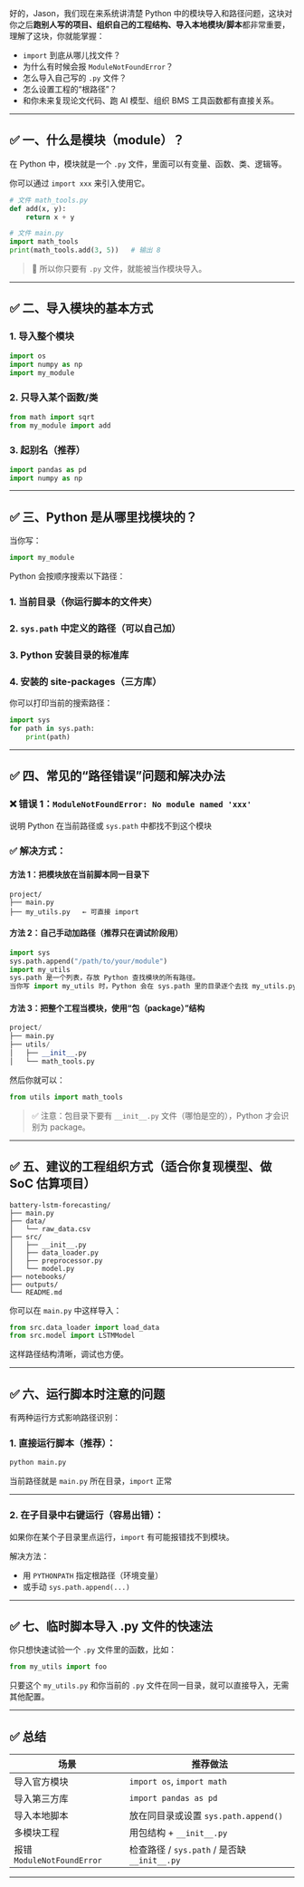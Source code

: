 好的，Jason，我们现在来系统讲清楚 Python 中的模块导入和路径问题，这块对你之后**跑别人写的项目、组织自己的工程结构、导入本地模块/脚本**都非常重要，理解了这块，你就能掌握：

* `import` 到底从哪儿找文件？
* 为什么有时候会报 `ModuleNotFoundError`？
* 怎么导入自己写的 `.py` 文件？
* 怎么设置工程的“根路径”？
* 和你未来复现论文代码、跑 AI 模型、组织 BMS 工具函数都有直接关系。

---

## ✅ 一、什么是模块（module）？

在 Python 中，模块就是一个 `.py` 文件，里面可以有变量、函数、类、逻辑等。

你可以通过 `import xxx` 来引入使用它。

```python
# 文件 math_tools.py
def add(x, y):
    return x + y
```

```python
# 文件 main.py
import math_tools
print(math_tools.add(3, 5))   # 输出 8
```

> 📌 所以你只要有 `.py` 文件，就能被当作模块导入。

---

## ✅ 二、导入模块的基本方式

### 1. 导入整个模块

```python
import os
import numpy as np
import my_module
```

### 2. 只导入某个函数/类

```python
from math import sqrt
from my_module import add
```

### 3. 起别名（推荐）

```python
import pandas as pd
import numpy as np
```

---

## ✅ 三、Python 是从哪里找模块的？

当你写：

```python
import my_module
```

Python 会按顺序搜索以下路径：

### 1. 当前目录（你运行脚本的文件夹）

### 2. `sys.path` 中定义的路径（可以自己加）

### 3. Python 安装目录的标准库

### 4. 安装的 site-packages（三方库）

你可以打印当前的搜索路径：

```python
import sys
for path in sys.path:
    print(path)
```

---

## ✅ 四、常见的“路径错误”问题和解决办法

### ❌ 错误 1：`ModuleNotFoundError: No module named 'xxx'`

说明 Python 在当前路径或 `sys.path` 中都找不到这个模块

### ✅ 解决方式：

#### 方法 1：把模块放在当前脚本同一目录下

```
project/
├── main.py
├── my_utils.py   ← 可直接 import
```

#### 方法 2：自己手动加路径（推荐只在调试阶段用）

```python
import sys
sys.path.append("/path/to/your/module")
import my_utils
sys.path 是一个列表，存放 Python 查找模块的所有路径。
当你写 import my_utils 时，Python 会在 sys.path 里的目录逐个去找 my_utils.py，找不到就报错。
```

#### 方法 3：把整个工程当模块，使用“包（package）”结构

```python
project/
├── main.py
├── utils/
│   ├── __init__.py
│   └── math_tools.py
```

然后你就可以：

```python
from utils import math_tools
```

> ✅ 注意：包目录下要有 `__init__.py` 文件（哪怕是空的），Python 才会识别为 package。

---

## ✅ 五、建议的工程组织方式（适合你复现模型、做 SoC 估算项目）

```
battery-lstm-forecasting/
├── main.py
├── data/
│   └── raw_data.csv
├── src/
│   ├── __init__.py
│   ├── data_loader.py
│   ├── preprocessor.py
│   └── model.py
├── notebooks/
├── outputs/
└── README.md
```

你可以在 `main.py` 中这样导入：

```python
from src.data_loader import load_data
from src.model import LSTMModel
```

这样路径结构清晰，调试也方便。

---

## ✅ 六、运行脚本时注意的问题

有两种运行方式影响路径识别：

### 1. 直接运行脚本（推荐）：

```bash
python main.py
```

当前路径就是 `main.py` 所在目录，`import` 正常

---

### 2. 在子目录中右键运行（容易出错）：

如果你在某个子目录里点运行，`import` 有可能报错找不到模块。

解决方法：

* 用 `PYTHONPATH` 指定根路径（环境变量）
* 或手动 `sys.path.append(...)`

---

## ✅ 七、临时脚本导入 .py 文件的快速法

你只想快速试验一个 `.py` 文件里的函数，比如：

```python
from my_utils import foo
```

只要这个 `my_utils.py` 和你当前的 `.py` 文件在同一目录，就可以直接导入，无需其他配置。

---

## ✅ 总结

| 场景                       | 推荐做法                                  |
| ------------------------ | ------------------------------------- |
| 导入官方模块                   | `import os`, `import math`            |
| 导入第三方库                   | `import pandas as pd`                 |
| 导入本地脚本                   | 放在同目录或设置 `sys.path.append()`          |
| 多模块工程                    | 用包结构 + `__init__.py`                  |
| 报错 `ModuleNotFoundError` | 检查路径 / `sys.path` / 是否缺 `__init__.py` |

---
